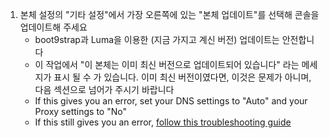 1. 본체 설정의 "기타 설정"에서 가장 오른쪽에 있는 "본체 업데이트"를 선택해 콘솔을 업데이트해 주세요
    - boot9strap과 Luma을 이용한 (지금 가지고 계신 버전) 업데이트는 안전합니다
    - 이 작업에서 "이 본체는 이미 최신 버전으로 업데이트되어 있습니다" 라는 메세지가 표시 될 수 가 있습니다. 이미 최신 버전이였다면, 이것은 문제가 아니며, 다음 섹션으로 넘어가 주시기 바랍니다
    - If this gives you an error, set your DNS settings to "Auto" and your Proxy settings to "No"
    - If this still gives you an error, [follow this troubleshooting guide](troubleshooting-finalizing-setup.html)
